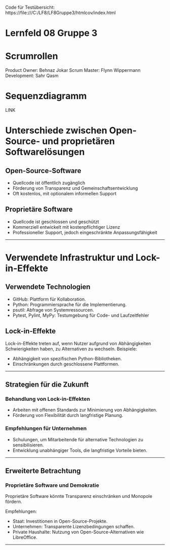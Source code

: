 Code für Testübersicht: https://file:///C:/LF8/LF8Gruppe3/htmlcov/index.html


# Lernfeld 08 Gruppe 3

# Scrumrollen
Product Owner: Behnaz Jokar   Scrum Master: Flynn Wippermann   Development: Sahr Qasm

# Sequenzdiagramm

LINK

# Unterschiede zwischen Open-Source- und proprietären Softwarelösungen

## Open-Source-Software
- Quellcode ist öffentlich zugänglich
- Förderung von Transparenz und Gemeinschaftsentwicklung
- Oft kostenlos, mit optionalem informellen Support

## Proprietäre Software
- Quellcode ist geschlossen und geschützt
- Kommerziell entwickelt mit kostenpflichtiger Lizenz
- Professioneller Support, jedoch eingeschränkte Anpassungsfähigkeit

---

# Verwendete Infrastruktur und Lock-in-Effekte

## Verwendete Technologien
- GitHub: Plattform für Kollaboration.
- Python: Programmiersprache für die Implementierung.
- psutil: Abfrage von Systemressourcen.
- Pytest, Pylint, MyPy: Testumgebung  für  Code- und Laufzeitfehler

## Lock-in-Effekte
Lock-in-Effekte treten auf, wenn Nutzer aufgrund von Abhängigkeiten Schwierigkeiten haben, zu Alternativen zu wechseln. Beispiele:
- Abhängigkeit von spezifischen Python-Bibliotheken.
- Einschränkungen durch geschlossene Plattformen.

---

## Strategien für die Zukunft

### Behandlung von Lock-in-Effekten
- Arbeiten mit offenen Standards zur Minimierung von Abhängigkeiten.
- Förderung von Flexibilität durch langfristige Planung.

### Empfehlungen für Unternehmen
- Schulungen, um Mitarbeitende für alternative Technologien zu sensibilisieren.
- Entwicklung unabhängiger Tools, die langfristige Vorteile bieten.

---

## Erweiterte Betrachtung

### Proprietäre Software und Demokratie
Proprietäre Software könnte Transparenz einschränken und Monopole fördern.

Empfehlungen:
- Staat: Investitionen in Open-Source-Projekte.
- Unternehmen: Transparente Lizenzbedingungen schaffen.
- Private Haushalte: Nutzung von Open-Source-Alternativen wie LibreOffice.

---